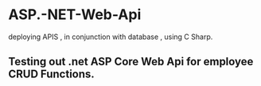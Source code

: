 # ASP.-NET-Web-Api
deploying APIS , in conjunction with database , using C Sharp.
## Testing out .net ASP Core Web Api for employee CRUD Functions. 
